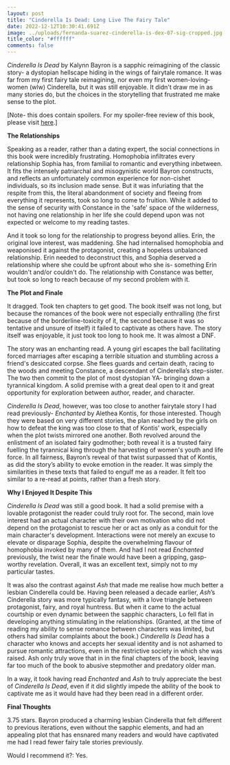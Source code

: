 ```yaml
---
layout: post
title: "Cinderella Is Dead: Long Live The Fairy Tale"
date: 2022-12-12T10:30:41.691Z
image: ../uploads/fernanda-suarez-cinderella-is-dex-07-sig-cropped.jpg
title_color: "#ffffff"
comments: false
---
```

*Cinderella Is Dead* by Kalynn Bayron is a sapphic reimagining of the classic story- a dystopian hellscape hiding in the wings of fairytale romance. It was far from my first fairy tale reimagining, nor even my first women-loving-women (wlw) Cinderella, but it was still enjoyable. It didn't draw me in as many stories do, but the choices in the storytelling that frustrated me make sense to the plot.

[Note- this does contain spoilers. For my spoiler-free review of this book, please visit [here](https://brookesbroadcasts.com/2022/02/08/cinderella-is-dead-review-spoiler-free/).]

**The Relationships**

Speaking as a reader, rather than a dating expert, the social connections in this book were incredibly frustrating. Homophobia infiltrates every relationship Sophia has, from familial to romantic and everything inbetween. It fits the intensely patriarchal and misogynistic world Bayron constructs, and reflects an unfortunately common experience for non-cishet individuals, so its inclusion made sense. But it was infuriating that the respite from this, the literal abandonment of society and fleeing from everything it represents, took so long to come to fruition. While it added to the sense of security with Constance in the 'safe' space of the wilderness, not having one relationship in her life she could depend upon was not expected or welcome to my reading tastes.

And it took so long for the relationship to progress beyond allies. Erin, the original love interest, was maddening. She had internalised homophobia and weaponised it against the protagonist, creating a hopeless unbalanced relationship. Erin needed to deconstruct this, and Sophia deserved a relationship where she could be upfront about who she is- something Erin wouldn't and/or couldn't do. The relationship with Constance was better, but took so long to reach because of my second problem with it.

**The Plot and Finale**

It dragged. Took ten chapters to get good. The book itself was not long, but because the romances of the book were not especially enthralling (the first because of the borderline-toxicity of it, the second because it was so tentative and unsure of itself) it failed to captivate as others have. The story itself was enjoyable, it just took too long to hook me. It was almost a DNF.

The story was an enchanting read. A young girl escapes the ball facilitating forced marriages after escaping a terrible situation and stumbling across a friend's desiccated corpse. She flees guards and certain death, racing to the woods and meeting Constance, a descendant of Cinderella’s step-sister. The two then commit to the plot of most dystopian YA- bringing down a tyrannical kingdom. A solid premise with a great deal open to it and great opportunity for exploration between author, reader, and character. 

*Cinderella Is Dead*, however, was too close to another fairytale story I had read previously- *Enchanted* by Alethea Kontis, for those interested. Though they were based on very different stories, the plan reached by the girls on how to defeat the king was too close to that of Kontis’ work, especially when the plot twists mirrored one another. Both revolved around the enlistment of an isolated fairy godmother; both reveal it is a trusted fairy fuelling the tyrannical king through the harvesting of women's youth and life force. In all fairness, Bayron’s reveal of that twist surpassed that of Kontis, as did the story’s ability to evoke emotion in the reader. It was simply the similarities in these texts that failed to engulf me as a reader. It felt too similar to a re-read at points, rather than a fresh story.

**Why I Enjoyed It Despite This**

*Cinderella Is Dead* was still a good book. It had a solid premise with a lovable protagonist the reader could truly root for. The second, main love interest had an actual character with their own motivation who did not depend on the protagonist to rescue her or act as only as a conduit for the main character's development. Interactions were not merely an excuse to elevate or disparage Sophia, despite the overwhelming flavour of homophobia invoked by many of them. And had I not read *Enchanted* previously, the twist near the finale would have been a gripping, gasp-worthy revelation. Overall, it was an excellent text, simply not to my particular tastes.

It was also the contrast against *Ash* that made me realise how much better a lesbian Cinderella could be. Having been released a decade earlier, *Ash*’s Cinderella story was more typically fantasy, with a love triangle between protagonist, fairy, and royal huntress. But when it came to the actual courtship or even dynamic between the sapphic characters, Lo fell flat in developing anything stimulating in the relationships. (Granted, at the time of reading my ability to sense romance between characters was limited, but others had similar complaints about the book.) *Cinderella Is Dead* has a character who knows and accepts her sexual identity and is not ashamed to pursue romantic attractions, even in the restrictive society in which she was raised. Ash only truly wove that in in the final chapters of the book, leaving far too much of the book to abusive stepmother and predatory older man.

In a way, it took having read *Enchanted* and *Ash* to truly appreciate the best of *Cinderella Is Dead*, even if it did slightly impede the ability of the book to captivate me as it would have had they been read in a different order.

**Final Thoughts**

3.75 stars. Bayron produced a charming lesbian Cinderella that felt different to previous iterations, even without the sapphic elements, and had an appealing plot that has ensnared many readers and would have captivated me had I read fewer fairy tale stories previously.

Would I recommend it?: Yes.